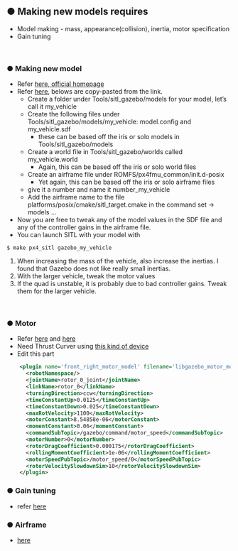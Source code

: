 ## ● Making new models requires 
  + Model making - mass, appearance(collision), inertia, motor specification
  + Gain tuning

<br>

### ● Making new model
  + Refer [here, official homepage](https://dev.px4.io/v1.9.0/en/airframes/adding_a_new_frame.html)
  + Refer [here](https://discuss.px4.io/t/create-custom-model-for-sitl/6700/4), belows are copy-pasted from the link.
    + Create a folder under Tools/sitl_gazebo/models for your model, let’s call it my_vehicle
    + Create the following files under Tools/sitl_gazebo/models/my_vehicle: model.config and my_vehicle.sdf 
      + these can be based off the iris or solo models in Tools/sitl_gazebo/models
    + Create a world file in Tools/sitl_gazebo/worlds called my_vehicle.world 
      + Again, this can be based off the iris or solo world files
    + Create an airframe file under ROMFS/px4fmu_common/init.d-posix 
      + Yet again, this can be based off the iris or solo airframe files
    + give it a number and name it number_my_vehicle
    + Add the airframe name to the file platforms/posix/cmake/sitl_target.cmake in the command set -> models …
  + Now you are free to tweak any of the model values in the SDF file and any of the controller gains in the airframe file.
  + You can launch SITL with your model with 
  ~~~shell
  $ make px4_sitl gazebo_my_vehicle
  ~~~
  1. When increasing the mass of the vehicle, also increase the inertias. I found that Gazebo does not like really small inertias.
  2. With the larger vehicle, tweak the motor values
  3. If the quad is unstable, it is probably due to bad controller gains. Tweak them for the larger vehicle.

<br>

### ● Motor
  + Refer [here](https://github.com/PX4/sitl_gazebo/issues/110) and [here](https://discuss.px4.io/t/motor-power-output-sitl/1661)
  + Need Thrust Curver using [this kind of device](https://www.banggood.com/Lantian-RC-6-40V-Multifuntional-Motor-ESC-Propeller-Tester-for-RC-Drone-p-1299859.html?cur_warehouse=CN)
  + Edit this part
~~~xml
    <plugin name='front_right_motor_model' filename='libgazebo_motor_model.so'>
      <robotNamespace/>
      <jointName>rotor_0_joint</jointName>
      <linkName>rotor_0</linkName>
      <turningDirection>ccw</turningDirection>
      <timeConstantUp>0.0125</timeConstantUp>
      <timeConstantDown>0.025</timeConstantDown>
      <maxRotVelocity>1100</maxRotVelocity>
      <motorConstant>8.54858e-06</motorConstant>
      <momentConstant>0.06</momentConstant>
      <commandSubTopic>/gazebo/command/motor_speed</commandSubTopic>
      <motorNumber>0</motorNumber>
      <rotorDragCoefficient>0.000175</rotorDragCoefficient>
      <rollingMomentCoefficient>1e-06</rollingMomentCoefficient>
      <motorSpeedPubTopic>/motor_speed/0</motorSpeedPubTopic>
      <rotorVelocitySlowdownSim>10</rotorVelocitySlowdownSim>
    </plugin>
~~~

### ● Gain tuning
  + refer [here](https://docs.px4.io/v1.9.0/en/config_mc/pid_tuning_guide_multicopter.html)

### ● Airframe
  + [here](https://dev.px4.io/v1.9.0/en/airframes/airframe_reference.html)
